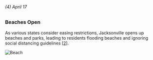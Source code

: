 ###### (4) April 17

### Beaches Open

As various states consider easing restrictions, Jacksonville opens up beaches and parks, leading to residents flooding beaches and ignoring social distancing guidelines [[2]](https://unfspinnaker.com/83474/news/covid-19-and-jacksonville-a-timeline-of-events/).

![Beach](https://cdn.pixabay.com/photo/2019/09/27/00/50/beach-4507253_960_720.jpg)